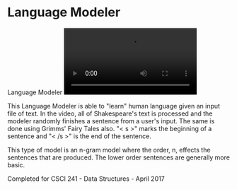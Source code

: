 # Language Modeler
Language Modeler
![Video Demo](https://raw.githubusercontent.com/prestondcarroll/projects/master/school/Language_Modeler/prog1.mp4)

This Language Modeler is able to "learn" human language given an input file of text. In the video, all of Shakespeare's text is processed and the modeler randomly finishes a sentence from a user's input. The same is done using Grimms' Fairy Tales also. 
"< s >" marks the beginning of a sentence and "< /s >" is the end of the sentence. 

This type of model is an n-gram model where the order, n, effects the sentences that are produced. The lower order sentences are generally more basic. 

Completed for CSCI 241 - Data Structures - April 2017

